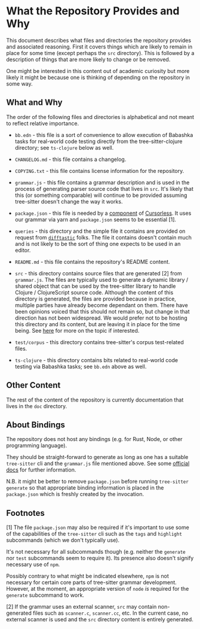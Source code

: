 # What the Repository Provides and Why

This document describes what files and directories the repository
provides and associated reasoning.  First it covers things which are
likely to remain in place for some time (except perhaps the `src`
directory).  This is followed by a description of things that are more
likely to change or be removed.

One might be interested in this content out of academic curiosity but
more likely it might be because one is thinking of depending on the
repository in some way.

## What and Why

The order of the following files and directories is alphabetical and
not meant to reflect relative importance.

* `bb.edn` - this file is a sort of convenience to allow execution of
   Babashka tasks for real-world code testing directly from the
   tree-sitter-clojure directory; see `ts-clojure` below as well.

* `CHANGELOG.md` - this file contains a changelog.

* `COPYING.txt` - this file contains license information for the
  repository.

* `grammar.js` - this file contains a grammar description and is used
  in the process of generating parser source code that lives in `src`.
  It's likely that this (or something comparable) will continue to be
  provided assuming tree-sitter doesn't change the way it works.

* `package.json` - this file is needed by a
  [component](https://github.com/cursorless-dev/vscode-parse-tree/) of
  [Cursorless](https://www.cursorless.org/).  It uses our grammar via
  yarn and `package.json` seems to be essential [1].

* `queries` - this directory and the simple file it contains are
  provided on request from
  [`difftastic`](https://github.com/Wilfred/difftastic) folks.  The
  file it contains doesn't contain much and is not likely to be the
  sort of thing one expects to be used in an editor.

* `README.md` - this file contains the repository's README content.

* `src` - this directory contains source files that are generated [2]
  from `grammar.js`.  The files are typically used to generate a
  dynamic library / shared object that can be used by the tree-sitter
  library to handle Clojure / ClojureScript source code.  Although the
  content of this directory is generated, the files are provided
  because in practice, multiple parties have already become dependant
  on them.  There have been opinions voiced that this should not
  remain so, but change in that direction has not been widespread.  We
  would prefer not to be hosting this directory and its content, but
  are leaving it in place for the time being.  See
  [here](https://github.com/sogaiu/ts-questions/blob/master/questions/should-parser-source-be-committed/README.md)
  for more on the topic if interested.

* `test/corpus` - this directory contains tree-sitter's corpus
  test-related files.

* `ts-clojure` - this directory contains bits related to real-world
  code testing via Babashka tasks; see `bb.edn` above as well.

## Other Content

The rest of the content of the repository is currently documentation
that lives in the `doc` directory.

## About Bindings

The repository does not host any bindings (e.g. for Rust, Node, or
other programming language).

They should be straight-forward to generate as long as one has a
suitable `tree-sitter` cli and the `grammar.js` file mentioned above.
See some [official
docs](https://github.com/tree-sitter/tree-sitter/blob/master/docs/section-3-creating-parsers.md#command-generate)
for further information.

N.B. it might be better to remove `package.json` before running
`tree-sitter generate` so that appropriate binding information is
placed in the `package.json` which is freshly created by the
invocation.

## Footnotes

[1] The file `package.json` may also be required if it's important to
use some of the capabilities of the `tree-sitter` cli such as the
`tags` and `highlight` subcommands (which we don't typically use).

It's not necessary for all subcommands though (e.g. neither the
`generate` nor `test` subcommands seem to require it).  Its presence
also doesn't signify necessary use of `npm`.

Possibly contrary to what might be indicated elsewhere, `npm` is
not necessary for certain core parts of tree-sitter grammar
development.  However, at the moment, an appropriate version of `node`
_is_ required for the `generate` subcommand to work.

[2] If the grammar uses an external scanner, `src` may contain
non-generated files such as `scanner.c`, `scanner.cc`, etc.  In the
current case, no external scanner is used and the `src` directory
content is entirely generated.
